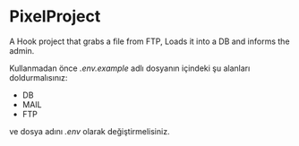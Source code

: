 # PixelProject
A Hook project that grabs a file from FTP, Loads it into a DB and informs the admin.

Kullanmadan önce <i>.env.example</i> adlı dosyanın içindeki şu alanları doldurmalısınız:
<ul>
    <li>DB</li>
    <li>MAIL</li>
    <li>FTP</li>
</ul>

ve dosya adını <i>.env</i> olarak değiştirmelisiniz.

